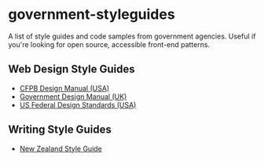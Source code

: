 # government-styleguides
A list of style guides and code samples from government agencies. 
Useful if you're looking for open source, accessible front-end patterns.


## Web Design Style Guides
- [CFPB Design Manual (USA)](https://cfpb.github.io/design-manual/)
- [Government Design Manual (UK)](http://govuk-elements.herokuapp.com/)
- [US Federal Design Standards (USA)](https://pages.18f.gov/usfwds/)


## Writing Style Guides
- [New Zealand Style Guide](https://www.govt.nz/about/our-style-guide/)

